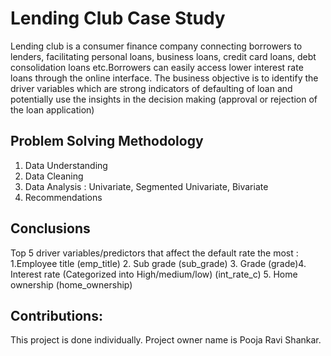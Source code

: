 # Lending Club Case Study
Lending club is a consumer finance company connecting borrowers to lenders, facilitating personal loans, business loans, credit card loans, debt consolidation loans etc.Borrowers can easily access lower interest rate loans through the online interface.
The business objective is to identify the driver variables which are strong indicators of defaulting of loan and potentially use the insights in the decision making (approval or rejection of the loan application)



## Problem Solving Methodology 
1. Data Understanding
2. Data Cleaning
3. Data Analysis : Univariate, Segmented Univariate, Bivariate 
4. Recommendations

 
## Conclusions
Top 5 driver variables/predictors that affect the default rate the most :
1.Employee title (emp_title) 2. Sub grade (sub_grade) 3. Grade (grade)4. Interest rate (Categorized into High/medium/low) (int_rate_c)
5. Home ownership (home_ownership)


## Contributions:
This project is done individually. 
Project owner name is Pooja Ravi Shankar.
